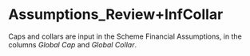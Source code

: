 # Assumptions_Review+InfCollar

Caps and collars are input in the Scheme Financial Assumptions, in the
columns _Global Cap_ and _Global Collar_.

